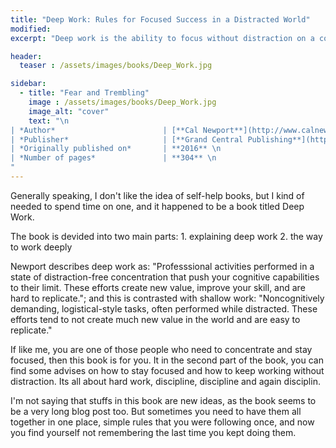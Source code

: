 ```yaml
---
title: "Deep Work: Rules for Focused Success in a Distracted World"
modified:
excerpt: "Deep work is the ability to focus without distraction on a cognitively demanding task."

header:
  teaser : /assets/images/books/Deep_Work.jpg

sidebar:
  - title: "Fear and Trembling"
    image : /assets/images/books/Deep_Work.jpg
    image_alt: "cover"
    text: "\n
| *Author*                        | [**Cal Newport**](http://www.calnewport.com/) \n
| *Publisher*                     | [**Grand Central Publishing**](https://www.grandcentralpublishing.com) \n
| *Originally published on*       | **2016** \n
| *Number of pages*               | **304** \n
"
---
```


Generally speaking, I don't like the idea of self-help books, but I kind of needed to spend time on one, and it happened to be a book titled Deep Work.

The book is devided into two main parts:
    1. explaining deep work
    2. the way to work deeply

Newport describes deep work as: "Professsional activities performed in a state of distraction-free concentration that push your cognitive capabilities to their limit. These efforts create new value, improve your skill, and are hard to replicate."; and this is contrasted with shallow work: "Noncognitively demanding, logistical-style tasks, often performed while distracted. These efforts tend to not create much new value in the world and are easy to replicate."
 
 If like me, you are one of those people who need to concentrate and stay focused, then this book is for you. It in the second part of the book, you can find some advises on how to stay focused and how to keep working without distraction. Its all about hard work, discipline, discipline and again disciplin. 

 I'm not saying that stuffs in this book are new ideas, as the book seems to be a very long blog post too. But sometimes you need to have them all together in one place, simple rules that you were following once, and now you find yourself not remembering the last time you kept doing them. 

